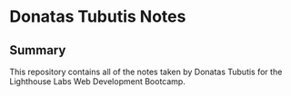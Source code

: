 # Donatas Tubutis Notes

## Summary

This repository contains all of the notes taken by Donatas Tubutis for the Lighthouse Labs Web Development Bootcamp.
